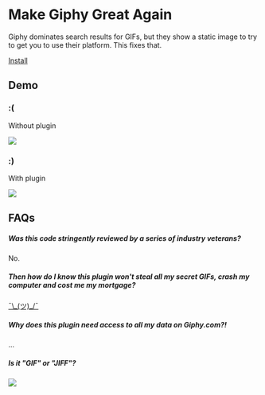 # Make Giphy Great Again

Giphy dominates search results for GIFs, but they show a static image to try to get you to use their platform. This fixes that.

[Install](https://chrome.google.com/webstore/detail/jchaddoianhemdghmingbloolmheklff/publish-accepted?hl=en-US&gl=US)

## Demo

### :(

Without plugin

![](https://i.imgur.com/i5eQgE7.gif)

### :)

With plugin

![](https://i.imgur.com/J3pD2DX.gif)

## FAQs

##### Was this code stringently reviewed by a series of industry veterans?
No.

##### Then how do I know this plugin won't steal all my secret GIFs, crash my computer and cost me my mortgage?
[¯\\\_(ツ)\_/¯ ](https://github.com/cozmo/make-giphy-great-again/blob/master/background.js)

##### Why does this plugin need access to all my data on Giphy.com?!
...

##### Is it "GIF" or "JIFF"?
![](http://i.imgur.com/BLVOep9.gif)

